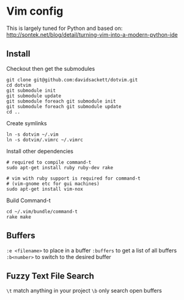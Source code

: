 # Vim config

This is largely tuned for Python and based on:
http://sontek.net/blog/detail/turning-vim-into-a-modern-python-ide

## Install

Checkout then get the submodules

    git clone git@github.com:davidsackett/dotvim.git
    cd dotvim
    git submodule init
    git submodule update
    git submodule foreach git submodule init
    git submodule foreach git submodule update
    cd ..

Create symlinks

    ln -s dotvim ~/.vim 
    ln -s dotvim/.vimrc ~/.vimrc

Install other dependencies

    # required to compile command-t
    sudo apt-get install ruby ruby-dev rake

    # vim with ruby support is required for command-t
    # (vim-gnome etc for gui machines)
    sudo apt-get install vim-nox

Build Command-t

    cd ~/.vim/bundle/command-t
    rake make

## Buffers

`:e <filename>` to place in a buffer
`:buffers` to get a list of all buffers
`:b<number>` to switch to the desired buffer

## Fuzzy Text File Search

`\t` match anything in your project
`\b` only search open buffers
